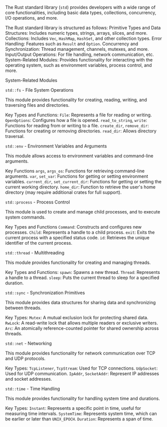 The Rust standard library (`std`) provides developers with a wide range of core functionalities, including basic data types, collections, concurrency, I/O operations, and more.

The Rust standard library is structured as follows:
Primitive Types and Data Structures: Includes numeric types, strings, arrays, slices, and more.
Collections: Includes `Vec`, `HashMap`, `HashSet`, and other collection types.
Error Handling: Features such as `Result` and `Option`.
Concurrency and Synchronization: Thread management, channels, mutexes, and more.
Input/Output Operations: For file handling, network communication, etc.
System-Related Modules: Provides functionality for interacting with the operating system, such as environment variables, process control, and more.

System-Related Modules

`std::fs` - File System Operations

This module provides functionality for creating, reading, writing, and traversing files and directories.

Key Types and Functions:
`File`: Represents a file for reading or writing.
`OpenOptions`: Configures how a file is opened.
`read_to_string`, `write`: Functions for reading from or writing to a file.
`create_dir`, `remove_dir`: Functions for creating or removing directories.
`read_dir`: Allows directory traversal.

`std::env` - Environment Variables and Arguments

This module allows access to environment variables and command-line arguments.

Key Functions
`args`, `args_os`: Functions for retrieving command-line arguments.
`var`, `set_var`: Functions for getting or setting environment variables.
`current_dir`, `set_current_dir`: Functions for getting or setting the current working directory.
`home_dir`: Function to retrieve the user's home directory (may require additional crates for full support).

`std::process` - Process Control

This module is used to create and manage child processes, and to execute system commands.

Key Types and Functions
`Command`: Constructs and configures new processes.
`Child`: Represents a handle to a child process.
`exit`: Exits the current process with a specified status code.
`id`: Retrieves the unique identifier of the current process.

`std::thread` - Multithreading

This module provides functionality for creating and managing threads.

Key Types and Functions:
`spawn`: Spawns a new thread.
`Thread`: Represents a handle to a thread.
`sleep`: Puts the current thread to sleep for a specified duration.

`std::sync` - Synchronization Primitives

This module provides data structures for sharing data and synchronizing between threads.

Key Types:
`Mutex`: A mutual exclusion lock for protecting shared data.
`RwLock`: A read-write lock that allows multiple readers or exclusive writers.
`Arc`: An atomically reference-counted pointer for shared ownership across threads.

`std::net` - Networking

This module provides functionality for network communication over TCP and UDP protocols.

Key Types:
`TcpListener`, `TcpStream`: Used for TCP connections.
`UdpSocket`: Used for UDP communication.
`IpAddr`, `SocketAddr`: Represent IP addresses and socket addresses.

`std::time` - Time Handling

This module provides functionality for handling system time and durations.

Key Types:
`Instant`: Represents a specific point in time, useful for measuring time intervals.
`SystemTime`: Represents system time, which can be earlier or later than `UNIX_EPOCH`.
`Duration`: Represents a span of time.
